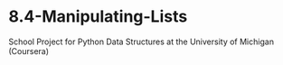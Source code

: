 # 8.4-Manipulating-Lists
School Project for Python Data Structures at the University of Michigan (Coursera)
